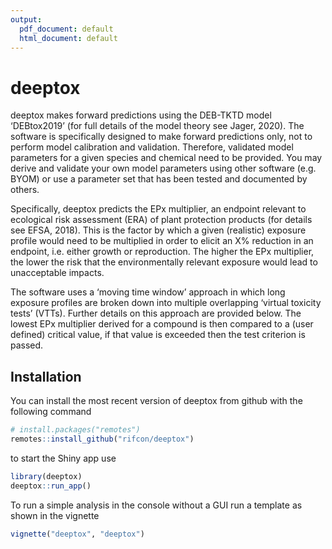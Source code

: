 ```yaml
---
output:
  pdf_document: default
  html_document: default
---
```


# deeptox

<!-- badges: start -->
<!-- badges: end -->

deeptox makes forward predictions using the DEB-TKTD model ‘DEBtox2019’ (for full details of the model theory see Jager, 2020). The software is specifically designed to make forward predictions only, not to perform model calibration and validation. Therefore, validated model parameters for a given species and chemical need to be provided. You may derive and validate your own model parameters using other software (e.g. BYOM) or use a parameter set that has been tested and documented by others.


Specifically, deeptox predicts the EPx multiplier, an endpoint relevant to ecological risk assessment (ERA) of plant protection products (for details see EFSA, 2018). This is the factor by which a given (realistic) exposure profile would need to be multiplied in order to elicit an X% reduction in an endpoint, i.e. either growth or reproduction. The higher the EPx multiplier, the lower the risk that the environmentally relevant exposure would lead to unacceptable impacts. 

The software uses a ‘moving time window’ approach in which long exposure profiles are broken down into multiple overlapping ‘virtual toxicity tests’ (VTTs). Further details on this approach are provided below. The lowest EPx multiplier derived for a compound is then compared to a (user defined) critical value, if that value is exceeded then the test criterion is passed.

## Installation

You can install the most recent version of deeptox from github with the following command
``` r
# install.packages("remotes")
remotes::install_github("rifcon/deeptox")
```
to start the Shiny app use

``` r
library(deeptox)
deeptox::run_app()
```

To run a simple analysis in the console without a GUI run a template as shown in the vignette
``` r
vignette("deeptox", "deeptox")
```

